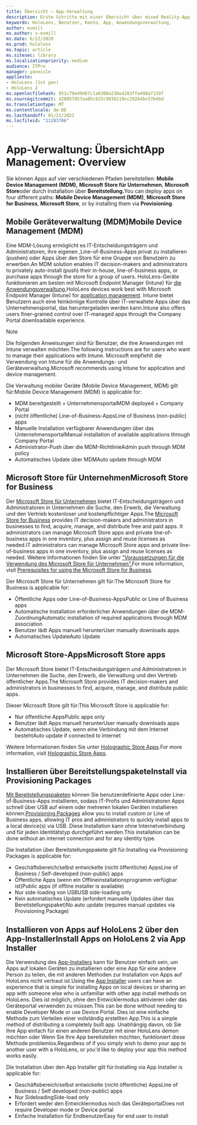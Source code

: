 ```yaml
---
title: Übersicht – App-Verwaltung
description: Erste Schritte mit einer Übersicht über mixed Reality-App-Verwaltung mit Verwaltung mobiler Geräte, Microsoft Store für Unternehmen und Bereitstellungspaketen.
keywords: HoloLens, Benutzer, Konto, App, Anwendungsverwaltung,
author: evmill
ms.author: v-evmill
ms.date: 6/22/2020
ms.prod: hololens
ms.topic: article
ms.sitesec: library
ms.localizationpriority: medium
audience: ITPro
manager: yannisle
appliesto:
- HoloLens (1st gen)
- HoloLens 2
ms.openlocfilehash: 951c79e49d67c1a0308e236e4283ffa498a7139f
ms.sourcegitcommit: d20057957aa05c025c9838119cc29264bc57b4bd
ms.translationtype: MT
ms.contentlocale: de-DE
ms.lasthandoff: 01/21/2021
ms.locfileid: "11283706"
---
```

# <span data-ttu-id="27240-104">App-Verwaltung: Übersicht</span><span class="sxs-lookup"><span data-stu-id="27240-104">App Management: Overview</span></span>

<span data-ttu-id="27240-105">Sie können Apps auf vier verschiedenen Pfaden bereitstellen: **Mobile Device Management (MDM),** **Microsoft Store für Unternehmen**, **Microsoft Store**oder durch Installation über **Bereitstellung.**</span><span class="sxs-lookup"><span data-stu-id="27240-105">You can deploy apps on four different paths: **Mobile Device Management (MDM)**, **Microsoft Store for Business**, **Microsoft Store**, or by installing them via **Provisioning**.</span></span>

## <span data-ttu-id="27240-106">Mobile Geräteverwaltung (MDM)</span><span class="sxs-lookup"><span data-stu-id="27240-106">Mobile Device Management (MDM)</span></span>

<span data-ttu-id="27240-107">Eine MDM-Lösung ermöglicht es IT-Entscheidungsträgern und Administratoren, ihre eigenen ,Line-of-Business-Apps privat zu installieren (pushen) oder Apps über den Store für eine Gruppe von Benutzern zu erwerben.</span><span class="sxs-lookup"><span data-stu-id="27240-107">An MDM solution enables IT decision-makers and administrators to privately auto-install (push) their in-house, line-of-business apps, or purchase apps through the store for a group of users.</span></span> <span data-ttu-id="27240-108">HoloLens-Geräte funktionieren am besten mit Microsoft Endpoint Manager (Intune) für [die Anwendungsverwaltung.](app-deploy-intune.md)</span><span class="sxs-lookup"><span data-stu-id="27240-108">HoloLens devices work best with Microsoft Endpoint Manager (Intune) for [application management](app-deploy-intune.md).</span></span> <span data-ttu-id="27240-109">Intune bietet Benutzern auch eine feinkörnige Kontrolle über IT-verwaltete Apps über das Unternehmensportal, das heruntergeladen werden kann.</span><span class="sxs-lookup"><span data-stu-id="27240-109">Intune also offers users finer-grained control over IT-managed apps through the Company Portal downloadable experience.</span></span>

> [!NOTE]
> <span data-ttu-id="27240-110">Die folgenden Anweisungen sind für Benutzer, die ihre Anwendungen mit Intune verwalten möchten.</span><span class="sxs-lookup"><span data-stu-id="27240-110">The following instructions are for users who want to manage their applications with Intune.</span></span> <span data-ttu-id="27240-111">Microsoft empfiehlt die Verwendung von Intune für die Anwendungs- und Geräteverwaltung.</span><span class="sxs-lookup"><span data-stu-id="27240-111">Microsoft recommends using Intune for application and device management.</span></span>

<span data-ttu-id="27240-112">Die Verwaltung mobiler Geräte (Mobile Device Management, MDM) gilt für:</span><span class="sxs-lookup"><span data-stu-id="27240-112">Mobile Device Management (MDM) is applicable for:</span></span>

* <span data-ttu-id="27240-113">MDM bereitgestellt + Unternehmensportal</span><span class="sxs-lookup"><span data-stu-id="27240-113">MDM deployed + Company Portal</span></span>
* <span data-ttu-id="27240-114">(nicht öffentliche) Line-of-Business-Apps</span><span class="sxs-lookup"><span data-stu-id="27240-114">Line of Business (non-public) apps</span></span>
* <span data-ttu-id="27240-115">Manuelle Installation verfügbarer Anwendungen über das Unternehmensportal</span><span class="sxs-lookup"><span data-stu-id="27240-115">Manual installation of available applications through Company Portal</span></span>
* <span data-ttu-id="27240-116">Administrator-Push über die MDM-Richtlinie</span><span class="sxs-lookup"><span data-stu-id="27240-116">Admin push through MDM policy</span></span>
* <span data-ttu-id="27240-117">Automatisches Update über MDM</span><span class="sxs-lookup"><span data-stu-id="27240-117">Auto update through MDM</span></span>

## <span data-ttu-id="27240-118">Microsoft Store für Unternehmen</span><span class="sxs-lookup"><span data-stu-id="27240-118">Microsoft Store for Business</span></span>

<span data-ttu-id="27240-119">Der [Microsoft Store für Unternehmen](app-deploy-store-business.md) bietet IT-Entscheidungsträgern und Administratoren in Unternehmen die Suche, den Erwerb, die Verwaltung und den Vertrieb kostenloser und kostenpflichtiger Apps.</span><span class="sxs-lookup"><span data-stu-id="27240-119">The [Microsoft Store for Business](app-deploy-store-business.md) provides IT decision-makers and administrators in businesses to find, acquire, manage, and distribute free and paid apps.</span></span> <span data-ttu-id="27240-120">It administrators can manage Microsoft Store apps and private line-of-business apps in one inventory, plus assign and reuse licenses as needed.</span><span class="sxs-lookup"><span data-stu-id="27240-120">IT administrators can manage Microsoft Store apps and private line-of-business apps in one inventory, plus assign and reuse licenses as needed.</span></span> <span data-ttu-id="27240-121">Weitere Informationen finden Sie unter ["Voraussetzungen für die Verwendung des Microsoft Store für Unternehmen".](https://docs.microsoft.com/microsoft-store/prerequisites-microsoft-store-for-business)</span><span class="sxs-lookup"><span data-stu-id="27240-121">For more information, visit [Prerequisites for using the Microsoft Store for Business](https://docs.microsoft.com/microsoft-store/prerequisites-microsoft-store-for-business).</span></span>

<span data-ttu-id="27240-122">Der Microsoft Store für Unternehmen gilt für:</span><span class="sxs-lookup"><span data-stu-id="27240-122">The Microsoft Store for Business is applicable for:</span></span>

* <span data-ttu-id="27240-123">Öffentliche Apps oder Line-of-Business-Apps</span><span class="sxs-lookup"><span data-stu-id="27240-123">Public or Line of Business apps</span></span>
* <span data-ttu-id="27240-124">Automatische Installation erforderlicher Anwendungen über die MDM-Zuordnung</span><span class="sxs-lookup"><span data-stu-id="27240-124">Automatic installation of required applications through MDM association</span></span>
* <span data-ttu-id="27240-125">Benutzer lädt Apps manuell herunter</span><span class="sxs-lookup"><span data-stu-id="27240-125">User manually downloads apps</span></span>
* <span data-ttu-id="27240-126">Automatisches Update</span><span class="sxs-lookup"><span data-stu-id="27240-126">Auto Update</span></span>

## <span data-ttu-id="27240-127">Microsoft Store-Apps</span><span class="sxs-lookup"><span data-stu-id="27240-127">Microsoft Store apps</span></span>

<span data-ttu-id="27240-128">Der Microsoft Store bietet IT-Entscheidungsträgern und Administratoren in Unternehmen die Suche, den Erwerb, die Verwaltung und den Vertrieb öffentlicher Apps.</span><span class="sxs-lookup"><span data-stu-id="27240-128">The Microsoft Store provides IT decision-makers and administrators in businesses to find, acquire, manage, and distribute public apps.</span></span>

<span data-ttu-id="27240-129">Dieser Microsoft Store gilt für:</span><span class="sxs-lookup"><span data-stu-id="27240-129">This Microsoft Store is applicable for:</span></span>

* <span data-ttu-id="27240-130">Nur öffentliche Apps</span><span class="sxs-lookup"><span data-stu-id="27240-130">Public apps only</span></span>
* <span data-ttu-id="27240-131">Benutzer lädt Apps manuell herunter</span><span class="sxs-lookup"><span data-stu-id="27240-131">User manually downloads apps</span></span>
* <span data-ttu-id="27240-132">Automatisches Update, wenn eine Verbindung mit dem Internet besteht</span><span class="sxs-lookup"><span data-stu-id="27240-132">Auto update if connected to Internet</span></span>

<span data-ttu-id="27240-133">Weitere Informationen finden Sie unter [Holographic Store Apps](https://docs.microsoft.com/hololens/holographic-store-apps).</span><span class="sxs-lookup"><span data-stu-id="27240-133">For more information, visit [Holographic Store Apps](https://docs.microsoft.com/hololens/holographic-store-apps).</span></span>

## <span data-ttu-id="27240-134">Installieren über Bereitstellungspakete</span><span class="sxs-lookup"><span data-stu-id="27240-134">Install via Provisioning Packages</span></span>

<span data-ttu-id="27240-135">[Mit Bereitstellungspaketen](app-deploy-provisioning-package.md) können Sie benutzerdefinierte Apps oder Line-of-Business-Apps installieren, sodass IT-Profis und Administratoren Apps schnell über USB auf einem oder mehreren lokalen Geräten installieren können.</span><span class="sxs-lookup"><span data-stu-id="27240-135">[Provisioning Packages](app-deploy-provisioning-package.md) allow you to install custom or Line of Business apps, allowing IT pros and administrators to quickly install apps to a local device(s) via USB.</span></span> <span data-ttu-id="27240-136">Diese Installation kann ohne Internetverbindung und für jeden Identitätstyp durchgeführt werden.</span><span class="sxs-lookup"><span data-stu-id="27240-136">This installation can be done without an internet connection and for any identity type.</span></span>

<span data-ttu-id="27240-137">Die Installation über Bereitstellungspakete gilt für:</span><span class="sxs-lookup"><span data-stu-id="27240-137">Installing via Provisioning Packages is applicable for:</span></span>

* <span data-ttu-id="27240-138">Geschäftsbereich/selbst entwickelte (nicht öffentliche) Apps</span><span class="sxs-lookup"><span data-stu-id="27240-138">Line of Business / Self-developed (non-public) apps</span></span>
* <span data-ttu-id="27240-139">Öffentliche Apps (wenn ein Offlineinstallationsprogramm verfügbar ist)</span><span class="sxs-lookup"><span data-stu-id="27240-139">Public apps (if offline installer is available)</span></span>
* <span data-ttu-id="27240-140">Nur side-loading von USB</span><span class="sxs-lookup"><span data-stu-id="27240-140">USB side-loading only</span></span>
* <span data-ttu-id="27240-141">Kein automatisches Update (erfordert manuelle Updates über das Bereitstellungspaket)</span><span class="sxs-lookup"><span data-stu-id="27240-141">No auto update (requires manual updates via Provisioning Package)</span></span>

## <span data-ttu-id="27240-142">Installieren von Apps auf HoloLens 2 über den App-Installer</span><span class="sxs-lookup"><span data-stu-id="27240-142">Install Apps on HoloLens 2 via App Installer</span></span>

<span data-ttu-id="27240-143">Die Verwendung des [App-Installers](app-deploy-app-installer.md) kann für Benutzer einfach sein, um Apps auf lokalen Geräten zu installieren oder eine App für eine andere Person zu teilen, die mit anderen Methoden zur Installation von Apps auf HoloLens nicht vertraut ist.</span><span class="sxs-lookup"><span data-stu-id="27240-143">Using the [App Installer](app-deploy-app-installer.md) users can have an experience that is simple for installing Apps on local devices or sharing an app with someone else who is unfamiliar with other app install methods on HoloLens.</span></span> <span data-ttu-id="27240-144">Dies ist möglich, ohne den Entwicklermodus aktivieren oder das Geräteportal verwenden zu müssen.</span><span class="sxs-lookup"><span data-stu-id="27240-144">This can be done without needing to enable Developer Mode or use Device Portal.</span></span> <span data-ttu-id="27240-145">Dies ist eine einfache Methode zum Verteilen einer vollständig erstellten App.</span><span class="sxs-lookup"><span data-stu-id="27240-145">This is a simple method of distributing a completely built app.</span></span> <span data-ttu-id="27240-146">Unabhängig davon, ob Sie Ihre App einfach für einen anderen Benutzer mit einer HoloLens demon möchten oder Wenn Sie Ihre App bereitstellen möchten, funktioniert diese Methode problemlos.</span><span class="sxs-lookup"><span data-stu-id="27240-146">Regardless of if you simply wish to demo your app to another user with a HoloLens, or you'd like to deploy your app this method works easily.</span></span>

<span data-ttu-id="27240-147">Die Installation über den App Installer gilt für:</span><span class="sxs-lookup"><span data-stu-id="27240-147">Installing via App Installer is applicable for:</span></span>

* <span data-ttu-id="27240-148">Geschäftsbereich/selbst entwickelte (nicht öffentliche) Apps</span><span class="sxs-lookup"><span data-stu-id="27240-148">Line of Business / Self developed (non-public) apps</span></span>
* <span data-ttu-id="27240-149">Nur Sideloading</span><span class="sxs-lookup"><span data-stu-id="27240-149">Side-load only</span></span>
* <span data-ttu-id="27240-150">Erfordert weder den Entwicklermodus noch das Geräteportal</span><span class="sxs-lookup"><span data-stu-id="27240-150">Does not require Developer mode or Device portal</span></span>
* <span data-ttu-id="27240-151">Einfache Installation für Endbenutzer</span><span class="sxs-lookup"><span data-stu-id="27240-151">Easy for end user to install</span></span>
